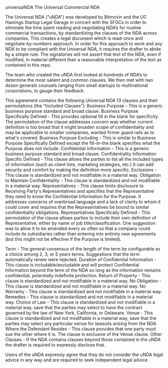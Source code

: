universalNDA
The Universal Commercial NDA

The Universal NDA (“uNDA”) was developed by Bitmovin and the UC Hastings Startup Legal Garage in concert with the SFGCs in order to eliminate the time spent reading and negotiating NDA’s for routine commercial transactions, by standardizing the clauses of the NDA across companies. This creates a legal document which is read-once and negotiate-by-numbers approach. In order for this approach to work and any NDA to be compliant with the Universal NDA, it requires the drafter to abide by a simple rule. The signatories will not assert that text of the NDA, even if modified, in material different than a reasonable interpretation of the text as contained in this repo.

The team who created the uNDA first looked at hundreds of NDA’s to determine the most salient and common clauses. We then met with two dozen generals counsels ranging from small startups to multinational corporations, to gauge their feedback.

This agreement contains the following Universal NDA 13 clauses and their permutations (the “Included Clauses”):
Business Purpose - This is a generic business purpose standard and broad clause. Business Purpose Specifically Defined - This provides optional fill in the blank for specificity. The permutation of the clause addresses concern was whether current definition is too broad that it might broaden scope of confidentiality and may be applicable to smaller companies, wanted firmer guard rails as to what's covered. Business Purpose Excluding - This is similar to Business Purpose Specifically Defined except the fill-in-the blank specifies what the Purpose does not include. Confidential Information - This is a generic business purpose standard and broad clause. Confidentiality Information Specific Defined - This clause allows the parties to list all the included types of information (such as client lists, marketing strategies, etc.) It can add security and comfort by making the definition more specific. Exclusions - This clause is standardized and not modifiable in a material way. Obligation to Maintain Confidentiality - This clause is standardized and not modifiable in a material way. Representatives - This clause limits disclosure to Receiving Party's Representatives and specifies that the Representative they need to know the Confidential Information for the Purpose. It addresses concerns of overbroad language and a lack of clarity to whom it could cover and requires that the Representatives be bound to similar confidentiality obligations. Representatives Specifically Defined - This permutation of the clause allows parties to include their own definition of Representative, either by name or job title/classification. One suggestion was to allow it to be amended every so often so that a company could include its subsidiaries rather than entering into entirely new agreements (but this might not be effective if the Purpose is limited).

Term - The general consensus of the length of the term be configurable as a choice among 2, 3, or 5 years terms. Suggestions that the term automatically renew were rejected. Duration of Confidential Information - This clause is includable/excludable and will protect Confidential Information beyond the term of the NDA so long as the information remains confidential, potentially indefinite protection. Return of Property - This clause is standardized and not modifiable in a material way. No Obligation - This clause is standardized and not modifiable in a material way. No Warranty - This clause is standardized and not modifiable in a material way. Remedies - This clause is standardized and not modifiable in a material way. Choice of Law - This clause is standardized and not modifiable in a material way, save that the parties may select to have the contract governed by the law of New York, California, or Delaware. Venue - This clause is standardized and not modifiable in a material way, save that the parties may select any particular venue for lawsuits arising from the NDA. Where the Defendant Resides - This clause provides that one party must sue the other where it is. The clause is exclusive of the Venue clause. Other Clauses - If the NDA contains clauses beyond those contained in the uNDA the drafter is required to expressly disclose that.

Users of the uNDA expressly agree that they do not consider the uNDA legal advice in any way and are required to seek independent legal advice.
